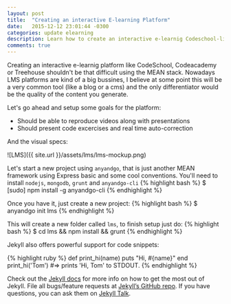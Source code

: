 ```yaml
---
layout: post
title:  "Creating an interactive E-learning Platform"
date:   2015-12-12 23:01:44 -0300
categories: update elearning
description: Learn how to create an interactive e-learnig Codeschool-like platform 
comments: true
---
```


Creating an interactive e-learnig platform like CodeSchool, Codeacademy or Treehouse shouldn't be that difficult using the MEAN stack. 
Nowadays LMS platforms are kind of a big bussines, I believe at some point this will be a very common tool (like a blog or a cms) and the only differentiator would be the quality of the content you generate. 

Let's go ahead and setup some goals for the platform:

- Should be able to reproduce videos along with presentations
- Should present code excercises and real time auto-correction

And the visual specs:

![LMS]({{ site.url }}/assets/lms/lms-mockup.png)

Let's start a new project using `anyandgo`, that is just another MEAN framework using Express basic and some cool conventions. You'll need to install `nodejs`, `mongodb`, `grunt` and `anyandgo-cli`
{% highlight bash %}
$ [sudo] npm install -g anyandgo-cli
{% endhighlight %}

Once you have it, just create a new project:
{% highlight bash %}
$ anyandgo init lms
{% endhighlight %}

This will create a new folder called `lms`, to finish setup just do:
{% highlight bash %}
$ cd lms && npm install && grunt
{% endhighlight %}



Jekyll also offers powerful support for code snippets:

{% highlight ruby %}
def print_hi(name)
  puts "Hi, #{name}"
end
print_hi('Tom')
#=> prints 'Hi, Tom' to STDOUT.
{% endhighlight %}

Check out the [Jekyll docs][jekyll-docs] for more info on how to get the most out of Jekyll. File all bugs/feature requests at [Jekyll’s GitHub repo][jekyll-gh]. If you have questions, you can ask them on [Jekyll Talk][jekyll-talk].

[jekyll-docs]: http://jekyllrb.com/docs/home
[jekyll-gh]:   https://github.com/jekyll/jekyll
[jekyll-talk]: https://talk.jekyllrb.com/
